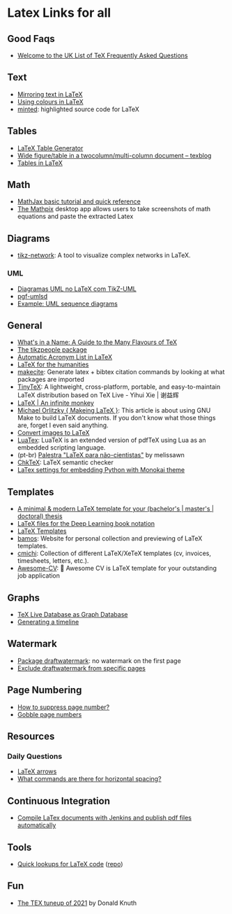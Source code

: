 # Latex Links for all

## Good Faqs

- [Welcome to the UK List of TeX Frequently Asked Questions](http://www.tex.ac.uk)

## Text

- [Mirroring text in LaTeX](http://texblog.org/2013/11/19/mirroring-text-in-latex/)
- [Using colours in LaTeX](https://www.sharelatex.com/learn/Using_colours_in_LaTeX)
- [minted](https://github.com/gpoore/minted): highlighted source code for LaTeX

## Tables

- [LaTeX Table Generator](https://www.tablesgenerator.com/)
- [Wide figure/table in a twocolumn/multi-column document – texblog](https://texblog.org/2012/07/30/single-column-figuretable-in-a-two-multi-column-environment/)
- [Tables in LaTeX](https://robjhyndman.com/hyndsight/tables-in-latex/)

## Math

- [MathJax basic tutorial and quick reference](https://math.meta.stackexchange.com/questions/5020/mathjax-basic-tutorial-and-quick-reference)
- [The Mathpix](https://mathpix.com/) desktop app allows users to take screenshots of math equations and paste the extracted Latex

## Diagrams

- [tikz-network](https://github.com/hackl/tikz-network): A tool to visualize complex networks in LaTeX.

### UML

- [Diagramas UML no LaTeX com TikZ-UML](https://latexbr.blogspot.com.br/2013/03/diagramas-uml-no-latex-com-tikz-uml.html)
- [pgf-umlsd](https://github.com/xuyuan/pgf-umlsd)
- [Example: UML sequence diagrams](http://www.texample.net/tikz/examples/pgf-umlsd/)

## General

- [What's in a Name: A Guide to the Many Flavours of TeX](https://www.overleaf.com/blog/500-whats-in-a-name-a-guide-to-the-many-flavours-of-tex#.WQsuiYFv-Ef)
- [The tikzpeople package](http://mirror.hmc.edu/ctan/graphics/pgf/contrib/tikzpeople/tikzpeople.pdf)
- [Automatic Acronym List in LaTeX](https://www.overleaf.com/latex/examples/automatic-acronym-list-in-latex/dzvxfzpsjrmm#.WQSGfYFv-Ef)
- [LaTeX for the humanities](https://www.overleaf.com/blog/636-guest-blog-post-latex-for-the-humanities#.WrUK3RRVXxQ.twitter)
- [makecite](https://github.com/adrn/makecite): Generate latex + bibtex citation commands by looking at what packages are imported
- [TinyTeX](https://yihui.name/tinytex/): A lightweight, cross-platform, portable, and easy-to-maintain LaTeX distribution based on TeX Live - Yihui Xie | 谢益辉
- [LaTeX | An infinite monkey](https://monoinfinito.wordpress.com/category/latex/)
- [Michael Orlitzky { Makeing LaTeX }](http://michael.orlitzky.com/articles/makeing_latex.xhtml): This article is about using GNU Make to build LaTeX documents. If you don't know what those things are, forget I even said anything.
- [Convert images to LaTeX](https://mathpix.com/)
- [LuaTex](http://www.luatex.org/): LuaTeX is an extended version of pdfTeX using Lua as an embedded scripting language.
- (pt-br) [Palestra "LaTeX para não-cientistas"](https://github.com/melissawm/latexnaocientistas) by melissawn
- [ChkTeX](https://www.nongnu.org/chktex/): LaTeX semantic checker
- [LaTex settings for embedding Python with Monokai theme](https://gist.github.com/nhtranngoc/88b72d9bfb656a3de227eea38ed80627)

## Templates

- [A minimal & modern LaTeX template for your (bachelor's | master's | doctoral) thesis](https://github.com/Submanifold/latex-mimosis)
- [LaTeX files for the Deep Learning book notation](https://github.com/goodfeli/dlbook_notation)
- [LaTeX Templates](http://www.latextemplates.com/)
- [bamos](http://bamos.github.io/latex-templates/): Website for personal collection and previewing of LaTeX templates.
- [cmichi](https://github.com/cmichi/latex-template-collection): Collection of different LaTeX/XeTeX templates (cv, invoices, timesheets, letters, etc.).
- [Awesome-CV](https://github.com/posquit0/Awesome-CV): 📄 Awesome CV is LaTeX template for your outstanding job application

## Graphs

- [TeX Live Database as Graph Database](https://www.preining.info/blog/2018/10/tex-live-database-as-graph-database/)
- [Generating a timeline](http://latex-cookbook.net/articles/timeline/)

## Watermark

- [Package draftwatermark](https://tex.stackexchange.com/questions/290883/package-draftwatermark-no-watermark-on-the-first-page): no watermark on the first page
- [Exclude draftwatermark from specific pages](https://tex.stackexchange.com/questions/288881/latex-exclude-draftwatermark-from-specific-pages)

## Page Numbering

- [How to suppress page number?](https://tex.stackexchange.com/questions/7355/how-to-suppress-page-number)
- [Gobble page numbers](https://tex.stackexchange.com/questions/112782/gobble-page-numbers)

## Resources

### Daily Questions

- [LaTeX arrows](http://www.sascha-frank.com/Arrow/latex-arrows.html)
- [What commands are there for horizontal spacing?](https://tex.stackexchange.com/questions/74353/what-commands-are-there-for-horizontal-spacing)

## Continuous Integration

- [Compile LaTex documents with Jenkins and publish pdf files automatically](https://seppa-lassila.fi/posts/compile-latex-with-jenkins/)

## Tools

- [Quick lookups for LaTeX code](https://latexsearch.arnavbansal.dev/) ([repo](https://github.com/lunaroyster/LaTeX-search))

## Fun

- [The TEX tuneup of 2021](https://tug.org/TUGboat/tb42-1/tb130knuth-tuneup21.pdf) by Donald Knuth
